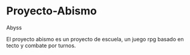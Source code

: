 # Proyecto-Abismo
Abyss

El proyecto abismo es un proyecto de escuela, un juego rpg basado en tecto y combate por turnos.
